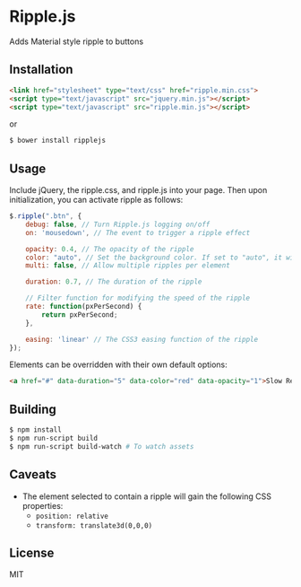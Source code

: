 Ripple.js
=========

Adds Material style ripple to buttons

## Installation
```html
<link href="stylesheet" type="text/css" href="ripple.min.css">
<script type="text/javascript" src="jquery.min.js"></script>
<script type="text/javascript" src="ripple.min.js"></script>
```
or
```bash
$ bower install ripplejs
```

## Usage
Include jQuery, the ripple.css, and ripple.js into your page. Then upon initialization, you can activate ripple as follows:

```javascript
$.ripple(".btn", {
	debug: false, // Turn Ripple.js logging on/off
	on: 'mousedown', // The event to trigger a ripple effect

	opacity: 0.4, // The opacity of the ripple
	color: "auto", // Set the background color. If set to "auto", it will use the text color
	multi: false, // Allow multiple ripples per element

	duration: 0.7, // The duration of the ripple

	// Filter function for modifying the speed of the ripple
	rate: function(pxPerSecond) {
        return pxPerSecond;
    },

	easing: 'linear' // The CSS3 easing function of the ripple
});
```

Elements can be overridden with their own default options:
```html
<a href="#" data-duration="5" data-color="red" data-opacity="1">Slow Red Ripple</a>
```

## Building
```bash
$ npm install
$ npm run-script build
$ npm run-script build-watch # To watch assets
```

## Caveats
* The element selected to contain a ripple will gain the following CSS properties:
    * `position: relative`
    * `transform: translate3d(0,0,0)`

## License
MIT
